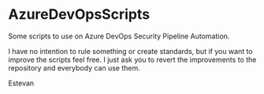 # AzureDevOpsScripts
Some scripts to use on Azure DevOps Security Pipeline Automation.

I have no intention to rule something or create standards, but if you want to improve the scripts feel free.
I just ask you to revert the improvements to the repository and everybody can use them.

Estevan

